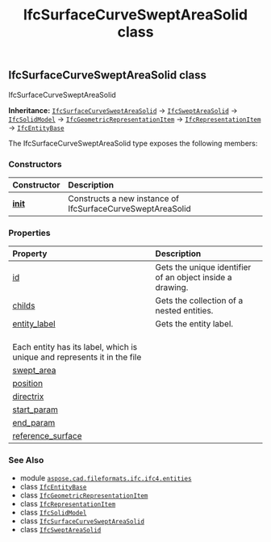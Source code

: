 ﻿---
title: IfcSurfaceCurveSweptAreaSolid class
second_title: Aspose.CAD for Python via .NET API References
description: 
type: docs
weight: 6730
url: /python-net/aspose.cad.fileformats.ifc.ifc4.entities/ifcsurfacecurvesweptareasolid/
is_root: false
---

## IfcSurfaceCurveSweptAreaSolid class

IfcSurfaceCurveSweptAreaSolid



**Inheritance:** [`IfcSurfaceCurveSweptAreaSolid`](/cad/python-net/aspose.cad.fileformats.ifc.ifc4.entities/ifcsurfacecurvesweptareasolid) → 
[`IfcSweptAreaSolid`](/cad/python-net/aspose.cad.fileformats.ifc.ifc4.entities/ifcsweptareasolid) → 
[`IfcSolidModel`](/cad/python-net/aspose.cad.fileformats.ifc.ifc4.entities/ifcsolidmodel) → 
[`IfcGeometricRepresentationItem`](/cad/python-net/aspose.cad.fileformats.ifc.ifc4.entities/ifcgeometricrepresentationitem) → 
[`IfcRepresentationItem`](/cad/python-net/aspose.cad.fileformats.ifc.ifc4.entities/ifcrepresentationitem) → 
[`IfcEntityBase`](/cad/python-net/aspose.cad.fileformats.ifc/ifcentitybase)



The IfcSurfaceCurveSweptAreaSolid type exposes the following members:

### Constructors
| Constructor | Description |
| :- | :- |
| [__init__](/cad/python-net/aspose.cad.fileformats.ifc.ifc4.entities/ifcsurfacecurvesweptareasolid/__init__/#) | Constructs a new instance of IfcSurfaceCurveSweptAreaSolid |


### Properties
| Property | Description |
| :- | :- |
| [id](/cad/python-net/aspose.cad.fileformats.ifc.ifc4.entities/ifcsurfacecurvesweptareasolid/id) | Gets the unique identifier of an object inside a drawing. |
| [childs](/cad/python-net/aspose.cad.fileformats.ifc.ifc4.entities/ifcsurfacecurvesweptareasolid/childs) | Gets the collection of a nested entities. |
| [entity_label](/cad/python-net/aspose.cad.fileformats.ifc.ifc4.entities/ifcsurfacecurvesweptareasolid/entity_label) | Gets the entity label.<br/>Each entity has its label, which is unique and represents it in the file |
| [swept_area](/cad/python-net/aspose.cad.fileformats.ifc.ifc4.entities/ifcsurfacecurvesweptareasolid/swept_area) |  |
| [position](/cad/python-net/aspose.cad.fileformats.ifc.ifc4.entities/ifcsurfacecurvesweptareasolid/position) |  |
| [directrix](/cad/python-net/aspose.cad.fileformats.ifc.ifc4.entities/ifcsurfacecurvesweptareasolid/directrix) |  |
| [start_param](/cad/python-net/aspose.cad.fileformats.ifc.ifc4.entities/ifcsurfacecurvesweptareasolid/start_param) |  |
| [end_param](/cad/python-net/aspose.cad.fileformats.ifc.ifc4.entities/ifcsurfacecurvesweptareasolid/end_param) |  |
| [reference_surface](/cad/python-net/aspose.cad.fileformats.ifc.ifc4.entities/ifcsurfacecurvesweptareasolid/reference_surface) |  |



### See Also
* module [`aspose.cad.fileformats.ifc.ifc4.entities`](..)
* class [`IfcEntityBase`](/cad/python-net/aspose.cad.fileformats.ifc/ifcentitybase)
* class [`IfcGeometricRepresentationItem`](/cad/python-net/aspose.cad.fileformats.ifc.ifc4.entities/ifcgeometricrepresentationitem)
* class [`IfcRepresentationItem`](/cad/python-net/aspose.cad.fileformats.ifc.ifc4.entities/ifcrepresentationitem)
* class [`IfcSolidModel`](/cad/python-net/aspose.cad.fileformats.ifc.ifc4.entities/ifcsolidmodel)
* class [`IfcSurfaceCurveSweptAreaSolid`](/cad/python-net/aspose.cad.fileformats.ifc.ifc4.entities/ifcsurfacecurvesweptareasolid)
* class [`IfcSweptAreaSolid`](/cad/python-net/aspose.cad.fileformats.ifc.ifc4.entities/ifcsweptareasolid)
